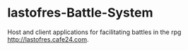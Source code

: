 # lastofres-Battle-System
Host and client applications for facilitating battles in the rpg http://lastofres.cafe24.com.
